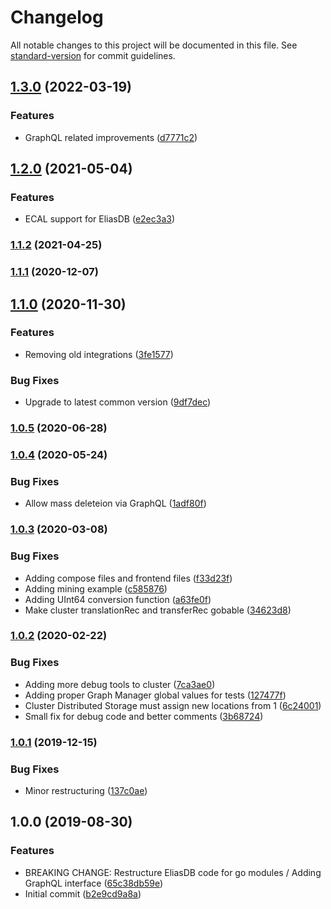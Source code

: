 # Changelog

All notable changes to this project will be documented in this file. See [standard-version](https://github.com/conventional-changelog/standard-version) for commit guidelines.

## [1.3.0](https://devt.de///compare/v1.2.0...v1.3.0) (2022-03-19)


### Features

* GraphQL related improvements ([d7771c2](https://devt.de///commit/d7771c24e2f376617ccb5113dc31571d3776eab2))

## [1.2.0](https://devt.de///compare/v1.1.2...v1.2.0) (2021-05-04)


### Features

* ECAL support for EliasDB ([e2ec3a3](https://devt.de///commit/e2ec3a30d210c44ba4bb26bcaabff507e028f515))

### [1.1.2](https://devt.de///compare/v1.1.1...v1.1.2) (2021-04-25)

### [1.1.1](https://devt.de///compare/v1.1.0...v1.1.1) (2020-12-07)

## [1.1.0](https://devt.de///compare/v1.0.5...v1.1.0) (2020-11-30)


### Features

* Removing old integrations ([3fe1577](https://devt.de///commit/3fe157712ff41243dd325a876d8fed70cb038b34))


### Bug Fixes

* Upgrade to latest common version ([9df7dec](https://devt.de///commit/9df7decab6a2b623705c7b80dfd6d81fe699638c))

### [1.0.5](https://devt.de///compare/v1.0.4...v1.0.5) (2020-06-28)

### [1.0.4](https://devt.de///compare/v1.0.3...v1.0.4) (2020-05-24)


### Bug Fixes

* Allow mass deleteion via GraphQL ([1adf80f](https://devt.de///commit/1adf80fdcc1b0b9858627d9628c11c9f6aa038d2))

### [1.0.3](https://devt.de///compare/v1.0.2...v1.0.3) (2020-03-08)


### Bug Fixes

* Adding compose files and frontend files ([f33d23f](https://devt.de///commit/f33d23f912a3e3d05192a88afadb592b05229040))
* Adding mining example ([c585876](https://devt.de///commit/c585876025a37539aed7f81c514f0f802baf9c9f))
* Adding UInt64 conversion function ([a63fe0f](https://devt.de///commit/a63fe0f575fe977e06c6f534718b184d40817128))
* Make cluster translationRec and transferRec gobable ([34623d8](https://devt.de///commit/34623d897286960180474fb466cec499ec1e0188))

### [1.0.2](https://devt.de///compare/v1.0.1...v1.0.2) (2020-02-22)


### Bug Fixes

* Adding more debug tools to cluster ([7ca3ae0](https://devt.de///commit/7ca3ae04cdf3816edb950be0b066c94aff87a70f))
* Adding proper Graph Manager global values for tests ([127477f](https://devt.de///commit/127477fd541d45258bad36e36f17648bf95bd4d2))
* Cluster Distributed Storage must assign new locations from 1 ([6c24001](https://devt.de///commit/6c240016c1414f945adb2e47c26542c3a226ef5b))
* Small fix for debug code and better comments ([3b68724](https://devt.de///commit/3b68724d2ab936ec0c29afc6cc0d191714cd1a23))

### [1.0.1](https://devt.de///compare/v1.0.0...v1.0.1) (2019-12-15)


### Bug Fixes

* Minor restructuring ([137c0ae](https://devt.de///commit/137c0ae6e7460fdb96614a555030cde2dcb3d7df))

## 1.0.0 (2019-08-30)


### Features

* BREAKING CHANGE: Restructure EliasDB code for go modules / Adding GraphQL interface ([65c38db59e](https://devt.de///commit/65c38db59e))
* Initial commit ([b2e9cd9a8a](https://devt.de///commit/b2e9cd9a8a))
